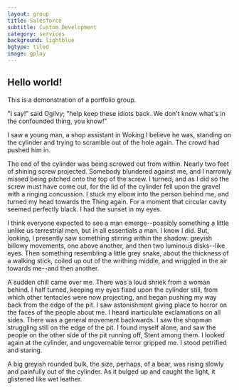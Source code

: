 ```yaml
---
layout: group
title: Salesforce
subtitle: Custom Development
category: services
background: lightblue
bgtype: tiled
image: gplay
---
```


## Hello world!

This is a demonstration of a portfolio group.

"I say!" said Ogilvy; "help keep these idiots back.  We don't know what's in the confounded thing, you know!"

I saw a young man, a shop assistant in Woking I believe he was, standing on the cylinder and trying to scramble out of the hole again. The crowd had pushed him in.

The end of the cylinder was being screwed out from within.  Nearly two feet of shining screw projected.  Somebody blundered against me, and I narrowly missed being pitched onto the top of the screw.  I turned, and as I did so the screw must have come out, for the lid of the cylinder fell upon the gravel with a ringing concussion.  I stuck my elbow into the person behind me, and turned my head towards the Thing again.  For a moment that circular cavity seemed perfectly black. I had the sunset in my eyes.

I think everyone expected to see a man emerge--possibly something a little unlike us terrestrial men, but in all essentials a man.  I know I did.  But, looking, I presently saw something stirring within the shadow: greyish billowy movements, one above another, and then two luminous disks--like eyes.  Then something resembling a little grey snake, about the thickness of a walking stick, coiled up out of the writhing middle, and wriggled in the air towards me--and then another.

A sudden chill came over me.  There was a loud shriek from a woman behind.  I half turned, keeping my eyes fixed upon the cylinder still, from which other tentacles were now projecting, and began pushing my way back from the edge of the pit.  I saw astonishment giving place to horror on the faces of the people about me.  I heard inarticulate exclamations on all sides.  There was a general movement backwards. I saw the shopman struggling still on the edge of the pit.  I found myself alone, and saw the people on the other side of the pit running off, Stent among them.  I looked again at the cylinder, and ungovernable terror gripped me.  I stood petrified and staring.

A big greyish rounded bulk, the size, perhaps, of a bear, was rising slowly and painfully out of the cylinder.  As it bulged up and caught the light, it glistened like wet leather.